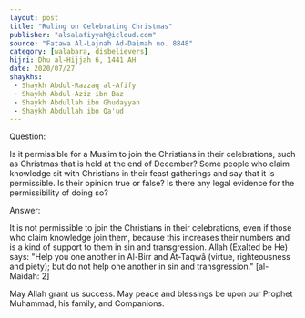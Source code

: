 ```yaml
---
layout: post
title: "Ruling on Celebrating Christmas"
publisher: "alsalafiyyah@icloud.com"
source: "Fatawa Al-Lajnah Ad-Daimah no. 8848"
category: [walabara, disbelievers]
hijri: Dhu al-Hijjah 6, 1441 AH
date: 2020/07/27
shaykhs: 
 - Shaykh Abdul-Razzaq al-Afify
 - Shaykh Abdul-Aziz ibn Baz
 - Shaykh Abdullah ibn Ghudayyan
 - Shaykh Abdullah ibn Qa'ud
---
```


Question: 
 
Is it permissible for a Muslim to join the Christians in their celebrations, such as Christmas that is held at the end of December? Some people who claim knowledge sit with Christians in their feast gatherings and say that it is permissible. Is their opinion true or false? Is there any legal evidence for the permissibility of doing so?

Answer:

It is not permissible to join the Christians in their celebrations, even if those who claim knowledge join them, because this increases their numbers and is a kind of support to them in sin and transgression. Allah (Exalted be He) says: "Help you one another in Al-Birr and At-Taqwâ (virtue, righteousness and piety); but do not help one another in sin and transgression." [al-Maidah: 2]

May Allah grant us success. May peace and blessings be upon our Prophet Muhammad, his family, and Companions.


